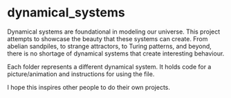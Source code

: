 # dynamical_systems
Dynamical systems are foundational in modeling our universe. This project attempts to showcase the beauty that these systems can create. From abelian sandpiles, to strange attractors, to Turing patterns, and beyond, there is no shortage of dynamical systems that create interesting behaviour.

Each folder represents a different dynamical system. It holds code for a picture/animation and instructions for using the file.

I hope this inspires other people to do their own projects.
